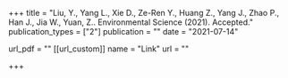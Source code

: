 

+++
title = "Liu, Y., Yang L., Xie D., Ze-Ren Y., Huang Z., Yang J., Zhao P., Han J., Jia W., Yuan, Z.. Environmental Science (2021). Accepted."
publication_types = ["2"]
publication = ""
date = "2021-07-14"

url_pdf = ""
[[url_custom]]
name = "Link"
url = ""

+++
